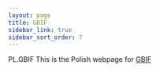 ```yaml
---
layout: page
title: GBIF
sidebar_link: true
sidebar_sort_order: 7
---
```


PL.GBIF
This is the Polish webpage for [GBIF](https://www.gbif.org)
